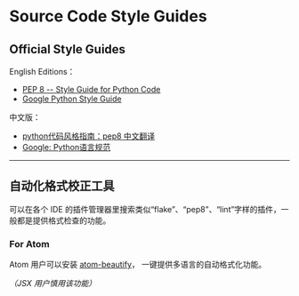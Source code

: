 Source Code Style Guides
===

## Official Style Guides

English Editions：

* [PEP 8 -- Style Guide for Python Code](https://www.python.org/dev/peps/pep-0008/)
* [Google Python Style Guide](https://google.github.io/styleguide/pyguide.html)

中文版：

* [python代码风格指南：pep8 中文翻译](https://my.oschina.net/u/1433482/blog/464444)
* [Google: Python语言规范](http://zh-google-styleguide.readthedocs.io/en/latest/google-python-styleguide/python_language_rules/#lexical-scoping)

---

## 自动化格式校正工具

可以在各个 IDE 的插件管理器里搜索类似“flake”、“pep8”、“lint”字样的插件，一般都是提供格式检查的功能。


### For Atom

Atom 用户可以安装 [atom-beautify](https://atom.io/packages/atom-beautify)，
一键提供多语言的自动格式化功能。

*（JSX 用户慎用该功能）*
